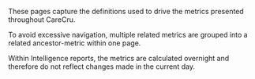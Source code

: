 These pages capture the definitions used to drive the metrics presented throughout CareCru.

To avoid excessive navigation, multiple related metrics are grouped into a related ancestor-metric within one page.

Within Intelligence reports, the metrics are calculated overnight and therefore do not reflect changes made in the current day.

